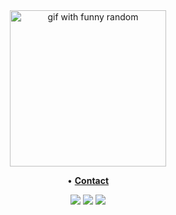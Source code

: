 <div align="center">
<img height="250" src="https://i.imgur.com/1INYrlX.gif" alt="gif with funny random" />
</div>

<p align="center">
•
<b><a href="https://www.linkedin.com/in/leonardo-carvalho-0988471b3/"> Contact</a></b>
</p>

 <p align="center"> 
 <img src="https://img.shields.io/badge/typescript%20-%23007ACC.svg?&style=for-the-badge&logo=typescript&logoColor=white"/>
 <img src="https://img.shields.io/badge/lua-%232C2D72.svg?&style=for-the-badge&logo=lua&logoColor=white"/>
 <img src="https://img.shields.io/badge/go-%2300ADD8.svg?&style=for-the-badge&logo=go&logoColor=white" />
</p>
